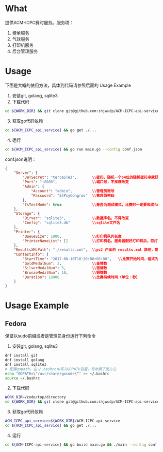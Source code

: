 # What
提供ACM-ICPC赛时服务。服务项：
1. 榜单服务
2. 气球服务
3. 打印机服务
4. 后台管理服务

# Usage

下面是大概的使用方法，具体到代码请参照后面的 Usage Example
1. 安装git, golang, sqlite3
2. 下载代码
```bash
cd ${WORK_DIR} && git clone git@github.com:shjwudp/ACM-ICPC-api-service.git
```
3. 获取go代码依赖  
```bash
cd ${ACM_ICPC_api_service} && go get ./...
```
4. 运行
```bash
cd ${ACM_ICPC_api_service} && go run main.go --config conf.json
```
conf.json说明：
```json
{
    "Server": {
        "JWTSecret": "terceSTWJ",       \\密码，随机一个64位的随机密码串就好
        "Port": ":8080",                \\端口号，不推荐改变
        "Admin": {
            "Account": "admin",         \\管理员账号
            "Password": "ElPsyCongroo"  \\管理员密码
        },
        "IsTestMode": true              \\是否为测试模式，比赛时一定要改成false，重启服务
    },
    "Storage": {
        "Dirver": "sqlite3",            \\数据库名，不得改变
        "Config": "sqlite3.db"          \\sqlite文件名
    },
    "Printer": {
        "QueueSize": 1000,              \\打印机队列长度
        "PrinterNameList": []           \\打印机名，服务器配好打印机后，将打印机名填写到这里即可
    },
    "ResultsXMLPath": "./results.xml",  \\pc2 产出的 results.xml 路径，需要正确填写
    "ContestInfo": {
        "StartTime": "2017-06-10T10:20:00+08:00",   \\比赛开始时间，格式为RFC3339
        "GoldMedalNum": 3,              \\金牌数
        "SilverMedalNum": 5,            \\银牌数
        "BronzeMedalNum": 10,           \\铜牌数
        "Duration": 18000               \\比赛持续时间（单位：秒）
    }
}
```


# Usage Example
## Fedora
保证以sudo前缀或者是管理员身份运行下列命令
1. 安装git, golang, sqlite3
```bash
dnf install git
dnf install golang
dnf install sqlite3
# 配置gopath，在~/.bashrc中写入GOPATH变量，可参照下面方法
echo "GOPATH=\"/usr/share/gocode\"" >> ~/.bashrc
source ~/.bashrc
```
2. 下载代码
```bash
WORK_DIR=/code/top/directory
cd ${WORK_DIR} && git clone git@github.com:shjwudp/ACM-ICPC-api-service.git
```
3. 获取go代码依赖
```bash
ACM_ICPC_api_service=${WORK_DIR}/ACM-ICPC-api-service
cd ${ACM_ICPC_api_service} && go get ./...
```
4. 运行
```bash
cd ${ACM-ICPC-api-service} && go build main.go && ./main --config conf.json
```
